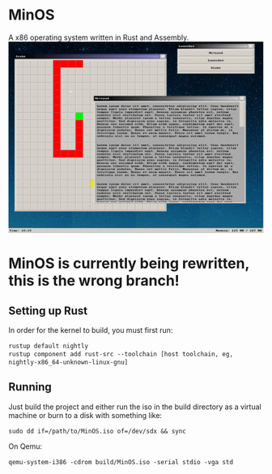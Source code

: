 # MinOS
A x86 operating system written in Rust and Assembly.<br/>
<img alt="Screenshot of the window manager, with Snake and Notepad running" src="screenshots/window%20manager.png" width="512px"/>

# **MinOS is currently being rewritten, this is the wrong branch!**

## Setting up Rust
In order for the kernel to build, you must first run:
```
rustup default nightly
rustup component add rust-src --toolchain [host toolchain, eg, nightly-x86_64-unknown-linux-gnu]
```

## Running
Just build the project and either run the iso in the build directory as a virtual machine or burn to a disk with something like:
```
sudo dd if=/path/to/MinOS.iso of=/dev/sdx && sync
```

On Qemu:
```
qemu-system-i386 -cdrom build/MinOS.iso -serial stdio -vga std
```